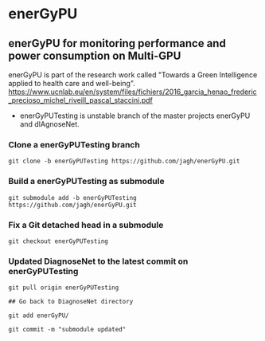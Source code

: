 # enerGyPU
enerGyPU for monitoring performance and power consumption on Multi-GPU
----------------------------------------------------------------------------------------

enerGyPU is part of the research work called "Towards a Green Intelligence applied to health care and well-being".
https://www.ucnlab.eu/en/system/files/fichiers/2016_garcia_henao_frederic_precioso_michel_riveill_pascal_staccini.pdf

* enerGyPUTesting is unstable branch of the master projects enerGyPU and dIAgnoseNet.

### Clone a enerGyPUTesting branch

```git clone -b enerGyPUTesting https://github.com/jagh/enerGyPU.git```

### Build a enerGyPUTesting as submodule

```git submodule add -b enerGyPUTesting https://github.com/jagh/enerGyPU.git```

### Fix a Git detached head in a submodule
```git checkout enerGyPUTesting```

### Updated DiagnoseNet to the latest commit on enerGyPUTesting
```git pull origin enerGyPUTesting```

```## Go back to DiagnoseNet directory```

```git add enerGyPU/```

```git commit -m "submodule updated"```
